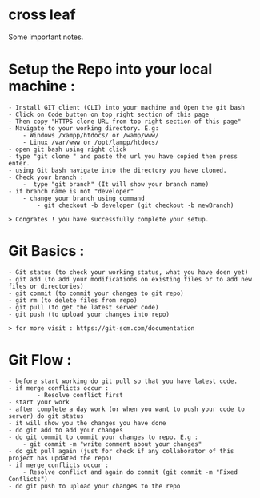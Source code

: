 # cross leaf
Some important notes.
# Setup the Repo into your local machine :
    - Install GIT client (CLI) into your machine and Open the git bash
    - Click on Code button on top right section of this page
    - Then copy "HTTPS clone URL from top right section of this page"
    - Navigate to your working directory. E.g:
        - Windows /xampp/htdocs/ or /wamp/www/
        - Linux /var/www or /opt/lampp/htdocs/
    - open git bash using right click
    - type "git clone " and paste the url you have copied then press enter.
    - using Git bash navigate into the directory you have cloned.
    - Check your branch :
        -  type "git branch" (It will show your branch name)
    - if branch name is not "developer"
        - change your branch using command
            - git checkout -b developer (git checkout -b newBranch)

    > Congrates ! you have successfully complete your setup.

# Git Basics :
    - Git status (to check your working status, what you have doen yet)
    - git add (to add your modifications on existing files or to add new files or directories)
    - git commit (to commit your changes to git repo)
    - git rm (to delete files from repo)
    - git pull (to get the latest server code)
    - git push (to upload your changes into repo)

    > for more visit : https://git-scm.com/documentation

# Git Flow :
    - before start working do git pull so that you have latest code.
    - if merge conflicts occur :
            - Resolve conflict first
    - start your work
    - after complete a day work (or when you want to push your code to server) do git status
    - it will show you the changes you have done
    - do git add to add your changes
    - do git commit to commit your changes to repo. E.g :
        - git commit -m "write comment about your changes"
    - do git pull again (just for check if any collaborator of this project has updated the repo)
    - if merge conflicts occur :
        - Resolve conflict and again do commit (git commit -m "Fixed Conflicts")
    - do git push to upload your changes to the repo
